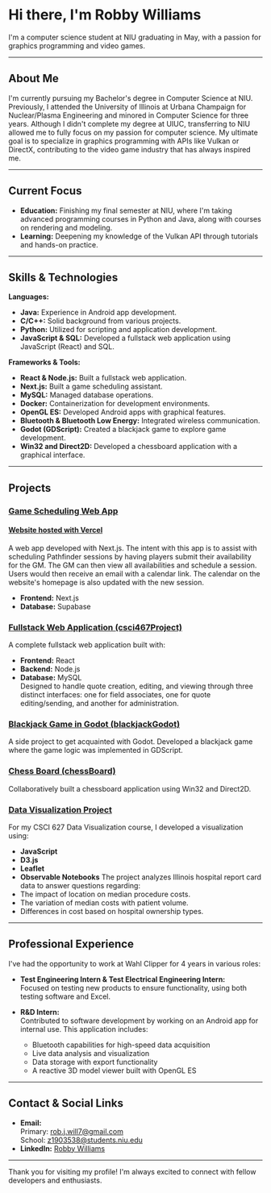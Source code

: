 # Hi there, I'm Robby Williams

I'm a computer science student at NIU graduating in May, with a passion for graphics programming and video games.

---

## About Me

I'm currently pursuing my Bachelor's degree in Computer Science at NIU. Previously, I attended the University of Illinois at Urbana Champaign for Nuclear/Plasma Engineering and minored in Computer Science for three years. Although I didn't complete my degree at UIUC, transferring to NIU allowed me to fully focus on my passion for computer science. My ultimate goal is to specialize in graphics programming with APIs like Vulkan or DirectX, contributing to the video game industry that has always inspired me.

---

## Current Focus

- **Education:** Finishing my final semester at NIU, where I'm taking advanced programming courses in Python and Java, along with courses on rendering and modeling.
- **Learning:** Deepening my knowledge of the Vulkan API through tutorials and hands-on practice.

---

## Skills & Technologies

**Languages:**
- **Java:** Experience in Android app development.
- **C/C++:** Solid background from various projects.
- **Python:** Utilized for scripting and application development.
- **JavaScript & SQL:** Developed a fullstack web application using JavaScript (React) and SQL.

**Frameworks & Tools:**
- **React & Node.js:** Built a fullstack web application.
- **Next.js:** Built a game scheduling assistant.
- **MySQL:** Managed database operations.
- **Docker:** Containerization for development environments.
- **OpenGL ES:** Developed Android apps with graphical features.
- **Bluetooth & Bluetooth Low Energy:** Integrated wireless communication.
- **Godot (GDScript):** Created a blackjack game to explore game development.
- **Win32 and Direct2D:** Developed a chessboard application with a graphical interface.

---

## Projects
### [Game Scheduling Web App](https://github.com/robalobalubob/my-pathfinder-scheduler)
#### [Website hosted with Vercel](https://gamescheduler3000.vercel.app/)
A web app developed with Next.js. The intent with this app is to assist with scheduling Pathfinder sessions by having players submit their availability for the GM.
The GM can then view all availabilities and schedule a session. Users would then receive an email with a calendar link. The calendar on the website's homepage is also updated with the new session.
- **Frontend:** Next.js
- **Database:** Supabase

### [Fullstack Web Application (csci467Project)](https://github.com/robalobalubob/csci467Project)
A complete fullstack web application built with:
- **Frontend:** React
- **Backend:** Node.js
- **Database:** MySQL  
Designed to handle quote creation, editing, and viewing through three distinct interfaces: one for field associates, one for quote editing/sending, and another for administration.

### [Blackjack Game in Godot (blackjackGodot)](https://github.com/robalobalubob/blackjackGodot)
A side project to get acquainted with Godot. Developed a blackjack game where the game logic was implemented in GDScript.

### [Chess Board (chessBoard)](https://github.com/robalobalubob/chessBoard)
Collaboratively built a chessboard application using Win32 and Direct2D.

### [Data Visualization Project](https://robalobalubob.github.io/data-vis-final/)
For my CSCI 627 Data Visualization course, I developed a visualization using:
- **JavaScript**
- **D3.js**
- **Leaflet**
- **Observable Notebooks**
The project analyzes Illinois hospital report card data to answer questions regarding:
- The impact of location on median procedure costs.
- The variation of median costs with patient volume.
- Differences in cost based on hospital ownership types.

---

## Professional Experience

I've had the opportunity to work at Wahl Clipper for 4 years in various roles:

- **Test Engineering Intern & Test Electrical Engineering Intern:**  
  Focused on testing new products to ensure functionality, using both testing software and Excel.
  
- **R&D Intern:**  
  Contributed to software development by working on an Android app for internal use. This application includes:
  - Bluetooth capabilities for high-speed data acquisition
  - Live data analysis and visualization
  - Data storage with export functionality
  - A reactive 3D model viewer built with OpenGL ES

---

## Contact & Social Links

- **Email:**  
  Primary: [rob.j.will7@gmail.com](mailto:rob.j.will7@gmail.com)  
  School: [z1903538@students.niu.edu](mailto:z1903538@students.niu.edu)
- **LinkedIn:** [Robby Williams](https://www.linkedin.com/in/robby-williams-b597b21b9/)

---

Thank you for visiting my profile! I'm always excited to connect with fellow developers and enthusiasts.

